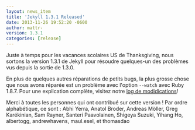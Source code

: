 ```yaml
---
layout: news_item
title: 'Jekyll 1.3.1 Released'
date: 2013-11-26 19:52:20 -0600
author: mattr-
version: 1.3.1
categories: [release]
---
```


Juste à temps pour les vacances scolaires US de Thanksgiving, nous sortons la version
1.3.1 de Jekyll pour résoudre quelques-un des problèmes vus depuis la sortie de 1.3.0.

En plus de quelques autres réparations de petits bugs, la plus grosse chose que nous avons réparée est un problème avec l'option `--watch` avec Ruby 1.8.7. Pour une explication complète, visitez notre [log de modidications](/docs/history/)!

Merci à toutes les personnes qui ont contribué sur cette version ! Par ordre alphabétique, ce sont : Abhi Yerra, Anatol Broder, Andreas Möller, Greg
Karékinian, Sam Rayner, Santeri Paavolainen, Shigeya Suzuki, Yihang Ho,
albertogg, andrewhavens, maul.esel, et thomasdao
